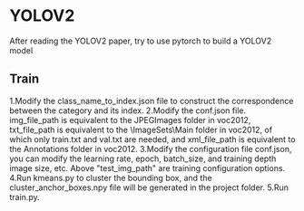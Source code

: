 # YOLOV2
After reading the YOLOV2 paper, try to use pytorch to build a YOLOV2 model
## Train
1.Modify the class_name_to_index.json file to construct the correspondence between the category and its index. 
2.Modify the conf.json file. img_file_path is equivalent to the JPEGImages folder in voc2012, txt_file_path is equivalent to the \ImageSets\Main folder in voc2012, of which only train.txt and val.txt are needed, and xml_file_path is equivalent to the Annotations folder in voc2012. 
3.Modify the configuration file conf.json, you can modify the learning rate, epoch, batch_size, and training depth image size, etc. Above "test_img_path" are training configuration options. 
4.Run kmeans.py to cluster the bounding box, and the cluster_anchor_boxes.npy file will be generated in the project folder. 
5.Run train.py.
